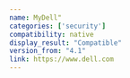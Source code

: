 ```yaml
---
name: MyDell"
categories: ['security']
compatibility: native
display_result: "Compatible"
version_from: "4.1"
link: https://www.dell.com
---
```

